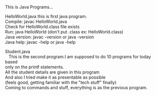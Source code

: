 This is Java Programs...

HelloWorld.java
   this is first java program.<br>
   Compile: javac HelloWorld.java<br>
   Check for HelloWorld.class file exists<br>
   Run: java HelloWorld (don't put .class ex: HelloWorld.class)<br>
   Java version: javac -version or java -version<br>
   Java help: javac -help or java -help<br>

Student.java<br>
&nbsp;&nbsp;&nbsp;This is the second program.I am supposed to do 10 programs for today based<br>
   only on the printf statements.<br>
   All the student details are given in this program<br>
   And also I tried make it as presentable as possible<br>
   (feels good, getting familiar with the "tech stuff" finally)<br>
   Coming to commands and stuff, everything is as the previous program.
   
   
